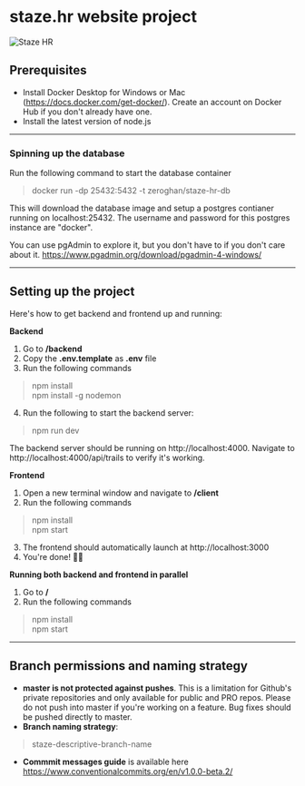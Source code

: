# staze.hr website project

![Staze HR](https://i.imgur.com/buqWaH0.png)

## Prerequisites

-   Install Docker Desktop for Windows or Mac (https://docs.docker.com/get-docker/). Create an account on Docker Hub if you don't already have one.
-   Install the latest version of node.js

---

### Spinning up the database

Run the following command to start the database container

> docker run -dp 25432:5432 -t zeroghan/staze-hr-db

This will download the database image and setup a postgres contianer running on localhost:25432. The username and password for this postgres instance are "docker".

You can use pgAdmin to explore it, but you don't have to if you don't care about it. https://www.pgadmin.org/download/pgadmin-4-windows/

---

## Setting up the project

Here's how to get backend and frontend up and running:

**Backend**

1. Go to **/backend**
2. Copy the **.env.template** as **.env** file
3. Run the following commands

> npm install  
> npm install -g nodemon

4. Run the following to start the backend server:

> npm run dev

The backend server should be running on http://localhost:4000. Navigate to http://localhost:4000/api/trails to verify it's working.

**Frontend**

1. Open a new terminal window and navigate to **/client**
2. Run the following commands

> npm install  
> npm start

3. The frontend should automatically launch at http://localhost:3000
4. You're done! 🎉🥳

**Running both backend and frontend in parallel**

1. Go to **/**
2. Run the following commands

> npm install  
> npm start

---

## Branch permissions and naming strategy

-   **master is not protected against pushes**. This is a limitation for Github's private repositories and only available for public and PRO repos. Please do not push into master if you're working on a feature. Bug fixes should be pushed directly to master.
-   **Branch naming strategy**:

> staze-descriptive-branch-name

-   **Commmit messages guide** is available here https://www.conventionalcommits.org/en/v1.0.0-beta.2/
